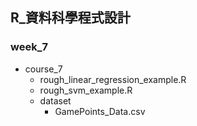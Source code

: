 
## R_資料科學程式設計

### week_7

- course_7
  - rough_linear_regression_example.R
  - rough_svm_example.R
  - dataset
    - GamePoints_Data.csv
